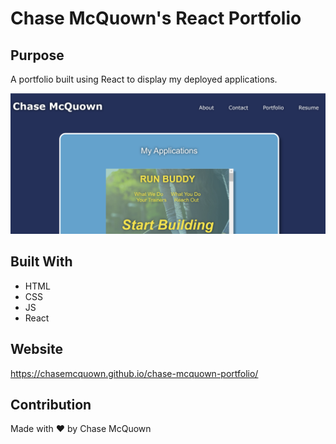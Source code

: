 # Chase McQuown's React Portfolio

## Purpose

A portfolio built using React to display my deployed applications.

![](/src/assets/screenshot.png)

## Built With

- HTML
- CSS
- JS
- React

## Website

https://chasemcquown.github.io/chase-mcquown-portfolio/

## Contribution

Made with ❤️ by Chase McQuown
